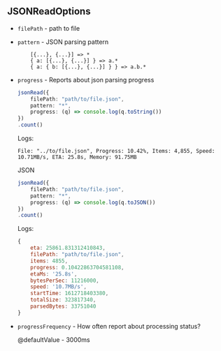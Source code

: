 
## JSONReadOptions

* `filePath` - path to file

* `pattern` - JSON parsing pattern

    ```
        [{...}, {...}] => *
        { a: [{...}, {...}] } => a.*
        { a: { b: [{...}, {...}] } } => a.b.*
    ```

* `progress` - Reports about json parsing progress

    ```typescript
    jsonRead({
        filePath: "path/to/file.json",
        pattern: "*",
        progress: (q) => console.log(q.toString())
    })
    .count()
    ```
    Logs:
    ```
    File: "../to/file.json", Progress: 10.42%, Items: 4,855, Speed: 10.71MB/s, ETA: 25.8s, Memory: 91.75MB
    ```

    JSON

    ```typescript
    jsonRead({
        filePath: "path/to/file.json",
        pattern: "*",
        progress: (q) => console.log(q.toJSON())
    })
    .count()
    ```

    Logs:
    ```javascript
    {
        eta: 25861.831312410843,
        filePath: "path/to/file.json",
        items: 4855,
        progress: 0.10422863704581108,
        etaMs: '25.8s',
        bytesPerSec: 11216000,
        speed: '10.7MB/s',
        startTime: 1612718403380,
        totalSize: 323817340,
        parsedBytes: 33751040
    }
    ```
* `progressFrequency` - How often report about processing status?
    
    @defaultValue - 3000ms
